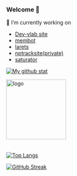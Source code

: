 ### Welcome 👋

🔭 I’m currently working on 
- [Dev-vlab site](https://github.com/Viste/dev-vlab)
- [membot](https://github.com/Viste/memebot)
- [larets](https://github.com/Viste/larets)
- [nptracksite(private)](private)
- [saturator](https://github.com/Viste/Saturator)

[![My github stat](https://github-readme-stats-git-masterrstaa-rickstaa.vercel.app/api?username=Viste&count_private=true&include_all_commits=true&show_icons=true&show_icons=true&theme=ambient_gradient&rank_icon=percentile&ring_color=75C3FD)](https://github.com/Viste)

<img src="https://github-profile-trophy.vercel.app/?username=Viste&theme=dark&column=7" alt="logo" height="160" align="center" style="margin: auto; margin-bottom: 20px;" /> 

[![Top Langs](https://github-readme-stats-git-masterrstaa-rickstaa.vercel.app/api/top-langs/?username=Viste&layout=compact&theme=dark)](https://github.com/Viste)


[![GitHub Streak](https://streak-stats.demolab.com?user=Viste&theme=github-dark&hide_border=true&date_format=j%20M%5B%20Y%5D&mode=weekly)](https://www.githubwrapped.io/Viste)

<!--
**Viste/Viste** is a ✨ _special_ ✨ repository because its `README.md` (this file) appears on your GitHub profile.
